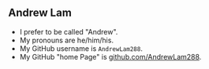 ## Andrew Lam

- I prefer to be called "Andrew".
- My pronouns are he/him/his.
- My GitHub username is `AndrewLam288`.
- My GitHub "home Page" is [github.com/AndrewLam288](https://github.com/AndrewLam288).
